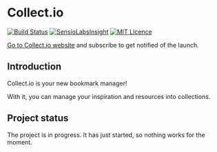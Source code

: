 Collect.io
==========

[![Build Status](https://travis-ci.org/Collect-io/Collect.io.svg?branch=develop)](https://travis-ci.org/Collect-io/Collect.io) [![SensioLabsInsight](https://insight.sensiolabs.com/projects/bad0374e-bf29-4ec5-b409-0aa444af152d/mini.png?update2)](https://insight.sensiolabs.com/projects/bad0374e-bf29-4ec5-b409-0aa444af152d) [![MIT Licence](https://img.shields.io/github/license/Collect-io/Collect.io.svg)](LICENSE)

[Go to Collect.io website](http://getcollect.io/) and subscribe to get notified of the launch.


Introduction
------------

Collect.io is your new bookmark manager!

With it, you can manage your inspiration and resources into collections.


Project status
--------------

The project is in progress. It has just started, so nothing works for the moment.
